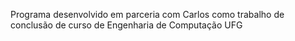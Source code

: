 Programa desenvolvido em parceria com Carlos como trabalho de conclusão de curso de Engenharia de Computação UFG
